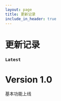 ```yaml
---
layout: page
title: 更新记录
include_in_header: true
---
```


# 更新记录

### `Latest`
# **Version 1.0**
基本功能上线
